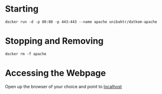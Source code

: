 # Starting

```
docker run -d -p 80:80 -p 443:443 --name apache unibaktr/datkom-apache
```

# Stopping and Removing

```
docker rm -f apache
```

# Accessing the Webpage

Open up the browser of your choice and point to [localhost](http://localhost)
